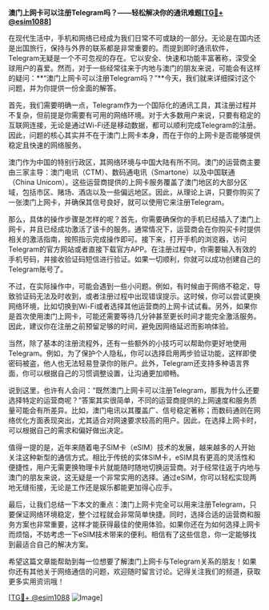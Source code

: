 **澳门上网卡可以注册Telegram吗？——轻松解决你的通讯难题[[TG💪+ @esim1088](https://t.me/s/esim1088)]**

在现代生活中，手机和网络已经成为我们日常不可或缺的一部分。无论是在国内还是出国旅行，保持与外界的联系都是非常重要的。而提到即时通讯软件，Telegram无疑是一个不可忽视的存在。它以安全、快速和功能丰富著称，深受全球用户的喜爱。然而，对于一些经常往来于内地与澳门的朋友来说，可能会有这样的疑问：**“澳门上网卡可以注册Telegram吗？”**今天，我们就来详细探讨这个问题，并为你提供一份全面的解答。

首先，我们需要明确一点，Telegram作为一个国际化的通讯工具，其注册过程并不复杂，但前提是你需要有可用的网络环境。对于大多数用户来说，只要有稳定的互联网连接，无论是通过Wi-Fi还是移动数据，都可以顺利完成Telegram的注册。因此，问题的核心其实并不在于澳门上网卡本身，而在于你的上网卡是否能够提供稳定且快速的网络服务。

澳门作为中国的特别行政区，其网络环境与中国大陆有所不同。澳门的运营商主要由三家主导：澳门电讯（CTM）、数码通电讯（Smartone）以及中国联通（China Unicom）。这些运营商提供的上网卡服务覆盖了澳门地区的大部分区域，包括市区、赌场、酒店以及一些偏远地区。因此，从理论上讲，只要你购买了一张澳门上网卡，并确保其信号良好，就可以使用它来注册Telegram。

那么，具体的操作步骤是怎样的呢？首先，你需要确保你的手机已经插入了澳门上网卡，并且已经成功激活了该卡的服务。通常情况下，运营商会在你购买卡时提供相关的激活指南，按照指示完成操作即可。接下来，打开手机的浏览器，访问Telegram的官方网站或者直接下载官方APP。在注册过程中，你需要输入有效的手机号码，并接收验证码短信进行验证。如果一切顺利，你就可以成功创建自己的Telegram账号了。

不过，在实际操作中，可能会遇到一些小问题。例如，有时候由于网络不稳定，导致验证码无法及时收到，或者注册过程中出现错误提示。这时候，你可以尝试更换网络环境，比如切换到Wi-Fi或者选择其他运营商的上网卡试试看。另外，如果你是首次使用澳门上网卡，可能还需要等待几分钟甚至更长时间才能完全激活服务。因此，建议你在注册之前预留足够的时间，避免因网络延迟而影响体验。

当然，除了基本的注册流程外，还有一些额外的小技巧可以帮助你更好地使用Telegram。例如，为了保护个人隐私，你可以选择启用两步验证功能，这样即使密码被盗，他人也无法轻易登录你的账户。此外，Telegram还支持多种语言界面，你可以根据自己的习惯调整设置，让沟通更加顺畅。

说到这里，也许有人会问：“既然澳门上网卡可以注册Telegram，那我为什么还要选择特定的运营商呢？”答案其实很简单，不同的运营商提供的上网速度和服务质量可能会有所差异。比如，澳门电讯以其覆盖广、信号稳定著称；而数码通则在网络优化方面表现突出，尤其适合对网速要求较高的用户。因此，在选择上网卡时，可以根据自己的需求和偏好做出决定。

值得一提的是，近年来随着电子SIM卡（eSIM）技术的发展，越来越多的人开始关注这种新型的通信方式。相比于传统的实体SIM卡，eSIM具有更高的灵活性和便捷性，用户无需更换物理卡片就能随时随地切换运营商。对于经常往返于内地与澳门的朋友来说，这无疑是一个非常实用的选择。通过eSIM，你可以轻松实现两地无缝衔接，无论是工作还是娱乐都能更加得心应手。

最后，让我们总结一下本文的重点：澳门上网卡完全可以用来注册Telegram，只要保证网络环境稳定，整个过程就会非常简单快捷。同时，选择合适的运营商和服务方案也非常重要，这样才能获得最佳的使用体验。如果你还在为如何选择上网卡而烦恼，不妨考虑一下eSIM技术带来的便利。相信有了这些信息，你一定能够找到最适合自己的解决方案。

希望这篇文章能帮助到每一位想要了解澳门上网卡与Telegram关系的朋友！如果你还有其他关于网络通信的问题，欢迎随时留言讨论。记得关注我们的频道，获取更多实用资讯哦！

[[TG💪+ @esim1088](https://t.me/s/esim1088) ![Image](https://i.postimg.cc/4NQfJmqS/Snipaste-2025-05-13-00-14-12.png)]